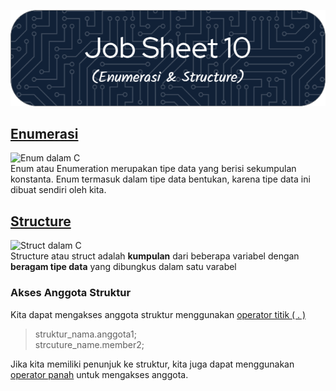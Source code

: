 ![Job Sheet 10](https://github.com/Zyxcid/Praktikum_Algoritma/blob/main/Images/JS10.png)

## [Enumerasi](https://www.geeksforgeeks.org/enumeration-enum-c/)
![Enum dalam C](https://media.geeksforgeeks.org/wp-content/cdn-uploads/Enum-In-C.png)  
Enum atau Enumeration merupakan tipe data yang berisi sekumpulan konstanta. Enum termasuk dalam tipe data bentukan, karena tipe data ini dibuat sendiri oleh kita.  

 ## [Structure](www.geeksforgeeks.org/structures-c/)
 ![Struct dalam C](https://media.geeksforgeeks.org/wp-content/cdn-uploads/Structure-In-C.png)  
Structure atau struct adalah **kumpulan** dari beberapa variabel dengan **beragam tipe data** yang dibungkus dalam satu varabel  
### Akses Anggota Struktur  
Kita dapat mengakses anggota struktur menggunakan [operator titik ( . )](https://www.geeksforgeeks.org/dot-operator-in-c/)  

>struktur_nama.anggota1;  
strcuture_name.member2;  

Jika kita memiliki penunjuk ke struktur, kita juga dapat menggunakan [operator panah](https://www-geeksforgeeks-org.translate.goog/arrow-operator-in-c-c-with-examples/) untuk mengakses anggota.
